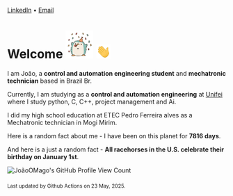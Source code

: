[LinkedIn](https://www.linkedin.com/in/joão-pedro-gozzoli-b95641301/) &bull;
[Email](joaopedrogozzoli@gmail.com)

# Welcome <img src="happy.gif" height="64px" /> <img src="wave.gif" height="32px" />

I am João, a  **control and automation engineering student** and **mechatronic technician** based in Brazil Br.

Currently, I am studying as a **control and automation engineering** at [Unifei](https://unifei.edu.br) where I study python, C, C++, project management and Ai.

I did my high school education at ETEC Pedro Ferreira alves as a Mechatronic technician in Mogi Mirim.

Here is a random fact about me - I have been on this planet for **7816 days**.

And here is a just a random fact -  **All racehorses in the U.S. celebrate their birthday on January 1st**.

![JoãoOMago's GitHub Profile View Count](https://komarev.com/ghpvc/?username=JoaoOMago)

<sub>Last updated by Github Actions on 23 May, 2025.</sub>
